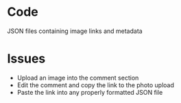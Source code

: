 # Code
JSON files containing image links and metadata

# Issues
- Upload an image into the comment section
- Edit the comment and copy the link to the photo upload
- Paste the link into any properly formatted JSON file

